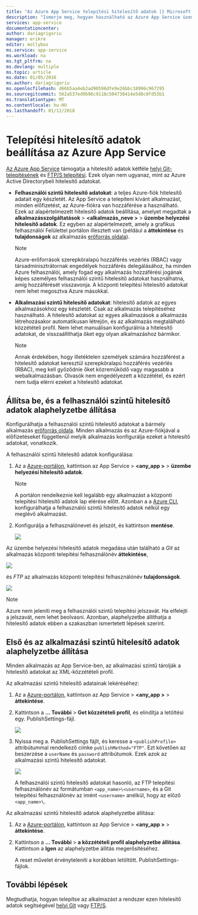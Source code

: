 ```yaml
---
title: "Az Azure App Service telepítési hitelesítő adatok |} Microsoft Docs"
description: "Ismerje meg, hogyan használható az Azure App Service üzembe helyezési hitelesítő adatokat."
services: app-service
documentationcenter: 
author: dariagrigoriu
manager: erikre
editor: mollybos
ms.service: app-service
ms.workload: na
ms.tgt_pltfrm: na
ms.devlang: multiple
ms.topic: article
ms.date: 01/05/2016
ms.author: dariagrigoriu
ms.openlocfilehash: d66b5aa4eb2ad90596dfe9e26bbc18996c967295
ms.sourcegitcommit: 562a537ed9b96c9116c504738414e5d8c0fd53b1
ms.translationtype: MT
ms.contentlocale: hu-HU
ms.lasthandoff: 01/12/2018
---
```

# <a name="configure-deployment-credentials-for-azure-app-service"></a>Telepítési hitelesítő adatok beállítása az Azure App Service
[Az Azure App Service](http://go.microsoft.com/fwlink/?LinkId=529714) támogatja a hitelesítő adatok kétféle [helyi Git-telepítésének](app-service-deploy-local-git.md) és [FTP/S telepítési](app-service-deploy-ftp.md). Ezek olyan nem ugyanaz, mint az Azure Active Directorybeli hitelesítő adatokat.

* **Felhasználói szintű hitelesítő adatokat**: a teljes Azure-fiók hitelesítő adatait egy készletét. Az App Service a telepíteni kívánt alkalmazást, minden előfizetést, az Azure-fiókra van hozzáférése a használható. Ezek az alapértelmezett hitelesítő adatok beállítása, amelyet megadtak a **alkalmazásszolgáltatások** > **&lt;alkalmazás_neve >** > **üzembe helyezési hitelesítő adatok**. Ez egyben az alapértelmezett, amely a grafikus felhasználói Felülettel portálon illesztett van (például a **áttekintése** és **tulajdonságok** az alkalmazás [erőforrás oldala](../azure-resource-manager/resource-group-portal.md#manage-resources)).

    > [!NOTE]
    > Azure-erőforrások szerepköralapú hozzáférés vezérlés (RBAC) vagy társadminisztrátornak engedélyek hozzáférés delegálásához, ha minden Azure felhasználói, amely fogad egy alkalmazás hozzáférési jogának képes személyes felhasználói szintű hitelesítő adatokat használhatna, amíg hozzáférését visszavonja. A központi telepítési hitelesítő adatokat nem lehet megosztva Azure másokkal.
    >
    >

* **Alkalmazási szintű hitelesítő adatokat**: hitelesítő adatok az egyes alkalmazásokhoz egy készletét. Csak az alkalmazás telepítéséhez használható. A hitelesítő adatokat az egyes alkalmazások a alkalmazás létrehozásakor automatikusan létrejön, és az alkalmazás megtalálható közzétételi profil. Nem lehet manuálisan konfigurálnia a hitelesítő adatokat, de visszaállíthatja őket egy olyan alkalmazáshoz bármikor.

    > [!NOTE]
    > Annak érdekében, hogy illetéktelen személyek számára hozzáférést a hitelesítő adatokat keresztül szerepköralapú hozzáférés vezérlés (RBAC), meg kell győződnie őket közreműködő vagy magasabb a webalkalmazásban. Olvasók nem engedélyezett a közzététel, és ezért nem tudja elérni ezeket a hitelesítő adatokat.
    >
    >

## <a name="userscope"></a>Állítsa be, és a felhasználói szintű hitelesítő adatok alaphelyzetbe állítása

Konfigurálhatja a felhasználói szintű hitelesítő adatokat a bármely alkalmazás [erőforrás oldala](../azure-resource-manager/resource-group-portal.md#manage-resources). Minden alkalmazás és az Azure-fiókjával a előfizetéseket függetlenül melyik alkalmazás konfigurálja ezeket a hitelesítő adatokat, vonatkozik. 

A felhasználói szintű hitelesítő adatok konfigurálása:

1. Az a [Azure-portálon](https://portal.azure.com), kattintson az App Service >  **&lt;any_app >** > **üzembe helyezési hitelesítő adatok**.

    > [!NOTE]
    > A portálon rendelkeznie kell legalább egy alkalmazást a központi telepítési hitelesítő adatok lap elérése előtt. Azonban a a [Azure CLI](/cli/azure/webapp/deployment/user?view=azure-cli-latest#az_webapp_deployment_user_set), konfigurálhatja a felhasználói szintű hitelesítő adatok nélkül egy meglévő alkalmazást.

2. Konfigurálja a felhasználónevet és jelszót, és kattintson **mentése**.

    ![](./media/app-service-deployment-credentials/deployment_credentials_configure.png)

Az üzembe helyezési hitelesítő adatok megadása után található a *Git* az alkalmazás központi telepítési felhasználónév **áttekintése**,

![](./media/app-service-deployment-credentials/deployment_credentials_overview.png)

és *FTP* az alkalmazás központi telepítési felhasználónév **tulajdonságok**.

![](./media/app-service-deployment-credentials/deployment_credentials_properties.png)

> [!NOTE]
> Azure nem jeleníti meg a felhasználói szintű telepítési jelszavát. Ha elfelejti a jelszavát, nem lehet beolvasni. Azonban, alaphelyzetbe állíthatja a hitelesítő adatok ebben a szakaszban ismertetett lépések szerint.
>
>  

## <a name="appscope"></a>Első és az alkalmazási szintű hitelesítő adatok alaphelyzetbe állítása
Minden alkalmazás az App Service-ben, az alkalmazási szintű tárolják a hitelesítő adatokat az XML-közzétételi profil.

Az alkalmazási szintű hitelesítő adatainak lekéréséhez:

1. Az a [Azure-portálon](https://portal.azure.com), kattintson az App Service >  **&lt;any_app >** > **áttekintése**.

2. Kattintson a **... További** > **Get közzétételi profil**, és elindítja a letöltési egy. PublishSettings-fájl.

    ![](./media/app-service-deployment-credentials/publish_profile_get.png)

3. Nyissa meg a. PublishSettings fájlt, és keresse a `<publishProfile>` attribútummal rendelkező címke `publishMethod="FTP"`. Ezt követően az beszerzése a `userName` és `password` attribútumok.
Ezek azok az alkalmazási szintű hitelesítő adatokat.

    ![](./media/app-service-deployment-credentials/publish_profile_editor.png)

    A felhasználói szintű hitelesítő adatokat hasonló, az FTP telepítési felhasználónév az formátumban `<app_name>\<username>`, és a Git telepítési felhasználónév az imént `<username>` anélkül, hogy az előző `<app_name>\`.

Az alkalmazási szintű hitelesítő adatok alaphelyzetbe állítása:

1. Az a [Azure-portálon](https://portal.azure.com), kattintson az App Service >  **&lt;any_app >** > **áttekintése**.

2. Kattintson a **... További** > **a közzétételi profil alaphelyzetbe állítása**. Kattintson a **Igen** az alaphelyzetbe állítás megerősítéséhez.

    A reset művelet érvényteleníti a korábban letöltött. PublishSettings-fájlok.

## <a name="next-steps"></a>További lépések

Megtudhatja, hogyan telepítse az alkalmazást a rendszer ezen hitelesítő adatok segítségével [helyi Git](app-service-deploy-local-git.md) vagy [FTP/S](app-service-deploy-ftp.md).
